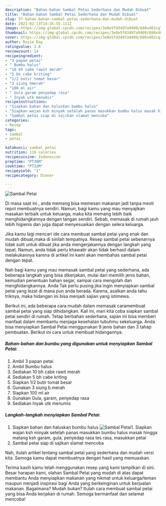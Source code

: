 ```yaml
---
description: "Bahan-bahan Sambal Petai Sederhana dan Mudah Dibuat"
title: "Bahan-bahan Sambal Petai Sederhana dan Mudah Dibuat"
slug: 57-bahan-bahan-sambal-petai-sederhana-dan-mudah-dibuat
date: 2021-02-13T14:35:55.111Z
image: https://img-global.cpcdn.com/recipes/3e8e5f43497a9409/680x482cq70/sambal-petai-foto-resep-utama.jpg
thumbnail: https://img-global.cpcdn.com/recipes/3e8e5f43497a9409/680x482cq70/sambal-petai-foto-resep-utama.jpg
cover: https://img-global.cpcdn.com/recipes/3e8e5f43497a9409/680x482cq70/sambal-petai-foto-resep-utama.jpg
author: Rosie Day
ratingvalue: 3.8
reviewcount: 14
recipeingredient:
- "3 papan petai"
- " Bumbu halus"
- "10 bh cabe rawit merah"
- "5 bh cabe kriting"
- "1/2 butir tomat besar"
- "3 siung bmerah"
- "100 ml air"
- " Gula garam penyedap rasa"
- " Inyak utk menumis"
recipeinstructions:
- "Siapkan bahan dan haluskan bumbu halus"
- "Siapkan wajan ksh minyak setelah panas masukkan bumbu halus masak hingga matang ksh garam, gula, penyedap rasa tes rasa, masukkan petai"
- "Sambal petai siap di sajikan slamat mencoba"
categories:
- Resep
tags:
- sambal
- petai

katakunci: sambal petai 
nutrition: 119 calories
recipecuisine: Indonesian
preptime: "PT36M"
cooktime: "PT32M"
recipeyield: "1"
recipecategory: Dinner

---
```



![Sambal Petai](https://img-global.cpcdn.com/recipes/3e8e5f43497a9409/680x482cq70/sambal-petai-foto-resep-utama.jpg)

Di masa  saat ini , anda memang bisa memesan makanan jadi tanpa mesti repot membuatnya sendiri. Namun, bagi kamu yang mau menyajikan masakan terbaik untuk keluarga, maka kita memang lebih baik menghidangkannya dengan tangan sendiri. Sebab, memasak di rumah jauh lebih higienis dan juga dapat menyesuaikan dengan selera keluarga.

Jika kamu lagi mencari ide cara membuat sambal petai yang enak dan mudah dibuat,maka di sinilah tempatnya. Resep sambal petai  sebenarnya tidak sulit untuk dibuat jika anda mengerjakannya dengan langkah yang tepat. Namun, anda tidak perlu khawatir akan tidak berhasil dalam melakukannya 
karena di artikel ini kami akan membahas sambal petai dengan tepat.  



Nah bagi kamu yang mau memasak sambal petai yang sederhana, ada beberapa langkah yang bisa dikerjakan, mulai dari memilih jenis bahan, kemudian penentuan bahan segar, sampai cara mengolah dan menghidangkannya. Anda Tak perlu pusing jika ingin menyiapkan sambal petai yang lezat di mana pun anda berada. Karena, asalkan anda  tahu triknya, maka hidangan ini bisa menjadi sajian yang istimewa.

Berikut ini, ada beberapa cara mudah dalam memasak caramembuat sambal petai yang siap dihidangkan. Kali ini, mari kita coba siapkan sambal petai sendiri di rumah. Tetap berbahan sederhana, sajian ini bisa memberi manfaat dalam membantu menjaga kesehatan tubuhmu sekeluarga. Anda bisa menyiapkan Sambal Petai menggunakan 9 jenis bahan dan 3 tahap pembuatan. Berikut ini cara untuk membuat hidangannya.

<!--inarticleads1-->

##### Bahan-bahan dan bumbu yang digunakan untuk menyiapkan Sambal Petai:

1. Ambil 3 papan petai
1. Ambil  Bumbu halus
1. Sediakan 10 bh cabe rawit merah
1. Sediakan 5 bh cabe kriting
1. Siapkan 1/2 butir tomat besar
1. Gunakan 3 siung b.merah
1. Siapkan 100 ml air
1. Gunakan  Gula, garam, penyedap rasa
1. Sediakan  Inyak utk menumis




<!--inarticleads2-->

##### Langkah-langkah menyiapkan Sambal Petai:

1. Siapkan bahan dan haluskan bumbu halus
<img src="https://img-global.cpcdn.com/steps/0326388565065320/160x128cq70/sambal-petai-langkah-memasak-1-foto.jpg" alt="Sambal Petai">1. Siapkan wajan ksh minyak setelah panas masukkan bumbu halus masak hingga matang ksh garam, gula, penyedap rasa tes rasa, masukkan petai
1. Sambal petai siap di sajikan slamat mencoba




Nah, itulah artikel tentang  sambal petai  yang sederhana dan mudah versi kita. Semoga kamu dapat membuatnya dengan hasil yang memuaskan. 

Terima kasih kamu telah menggunakan resep yang kami tampilkan di sini. Besar harapan kami, olahan  Sambal Petai yang mudah di atas dapat membantu Anda menyiapkan makanan yang nikmat untuk keluarga/teman maupun menjadi inspirasi bagi Anda yang berkeinginan untuk berjualan makanan. Bagaimana? Mudah bukan? Itulah cara membuat sambal petai yang bisa Anda kerjakan di rumah. Semoga bermanfaat dan selamat mencoba!

